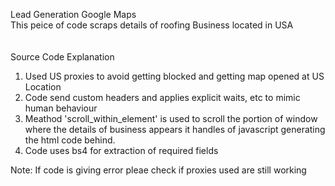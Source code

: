 Lead Generation Google Maps  <br>
This peice of code scraps details of roofing Business located in USA  <br>
<br>
<br>
Source Code Explanation <br>
1. Used US proxies to avoid getting blocked and getting map opened at US Location <br>
2. Code send custom headers and applies explicit waits, etc to mimic human behaviour <br>
3. Meathod 'scroll_within_element' is used to scroll the portion of window where the details of business appears it handles of javascript generating the html code behind. <br>
4. Code uses bs4 for extraction of required fields <br>

Note: If code is giving error pleae check if proxies used are still working <br>
